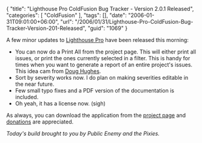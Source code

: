 {
	"title": "Lighthouse Pro ColdFusion Bug Tracker - Version 2.0.1 Released",
	"categories": [
		"ColdFusion"
	],
	"tags": [],
	"date": "2006-01-31T09:01:00+06:00",
	"url": "/2006/01/31/Lighthouse-Pro-ColdFusion-Bug-Tracker-Version-201-Released",
	"guid": "1069"
}

A few minor updates to <a href="http://ray.camdenfamily.com/projects/lhp">Lighthouse Pro</a> have been released this morning:

<ul>
<li>You can now do a Print All from the project page. This will either print all issues, or print the ones currently selected in a filter. This is handy for times when you want to generate a report of an entire project's issues. This idea cam from <a href="http://www.alagad.com">Doug Hughes</a>.
<li>Sort by severity works now. I do plan on making severities editable in the near future.
<li>Few small typo fixes and a PDF version of the documentation is included.
<li>Oh yeah, it has a license now. (sigh)
</ul>

As always, you can download the application from the <a href="http://ray.camdenfamily.com/projects/lhp">project page</a> and <a href="http://www.amazon.com/o/registry/2TCL1D08EZEYE">donations</a> are appreciated. 

<i>Today's build brought to you by Public Enemy and the Pixies.</i>